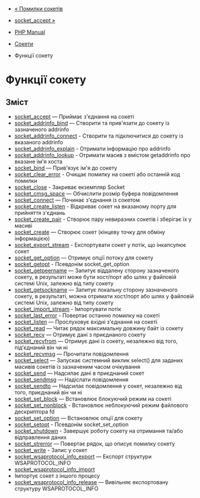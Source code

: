 - [« Помилки сокетів](sockets.errors.md)
- [socket_accept »](function.socket-accept.md)

- [PHP Manual](index.md)
- [Сокети](book.sockets.md)
- Функції сокету

# Функції сокету

## Зміст

- [socket_accept](function.socket-accept.md) — Приймає з'єднання
на сокеті
- [socket_addrinfo_bind](function.socket-addrinfo-bind.md) — Створити
та прив'язати до сокету із зазначеного addrinfo
- [socket_addrinfo_connect](function.socket-addrinfo-connect.md) -
Створити та підключитися до сокету із вказаного addrinfo
- [socket_addrinfo_explain](function.socket-addrinfo-explain.md) -
Отримати інформацію про addrinfo
- [socket_addrinfo_lookup](function.socket-addrinfo-lookup.md) -
Отримати масив з вмістом getaddrinfo про вказане ім'я хоста
- [socket_bind](function.socket-bind.md) — Прив'язує ім'я до сокету
- [socket_clear_error](function.socket-clear-error.md) - Очищає
помилку на сокеті або останній код помилки
- [socket_close](function.socket-close.md) - Закриває екземпляр
Socket
- [socket_cmsg_space](function.socket-cmsg-space.md) — Обчислити
розмір буфера повідомлення
- [socket_connect](function.socket-connect.md) — Починає з'єднання
із сокетом
- [socket_create_listen](function.socket-create-listen.md) -
Відкриває сокет на вказаному порту для прийняття з'єднань
- [socket_create_pair](function.socket-create-pair.md) - Створює
пару невиразних сокетів і зберігає їх у масиві
- [socket_create](function.socket-create.md) — Створює сокет
(кінцеву точку для обміну інформацією)
- [socket_export_stream](function.socket-export-stream.md) -
Експортувати сокет у потік, що інкапсулює сокет
- [socket_get_option](function.socket-get-option.md) — Отримує
опції потоку для сокету
- [socket_getopt](function.socket-getopt.md) - Псевдонім
socket_get_option
- [socket_getpeername](function.socket-getpeername.md) — Запитує
віддалену сторону зазначеного сокету, в результаті може бути
хост/порт або шлях у файловій системі Unix, залежно
від типу сокету
- [socket_getsockname](function.socket-getsockname.md) — Запитує
локальну сторону зазначеного сокету, в результаті, можна отримати
хост/порт або шлях у файловій системі Unix, залежно від типу
сокету
- [socket_import_stream](function.socket-import-stream.md) -
Імпортувати потік
- [socket_last_error](function.socket-last-error.md) - Повертає
останню помилку на сокеті
- [socket_listen](function.socket-listen.md) — Прослуховує вхідні
з'єднання на сокеті
- [socket_read](function.socket-read.md) — Читає рядок
максимальну довжину байт із сокету
- [socket_recv](function.socket-recv.md) — Отримує дані з
приєднаного сокету
- [socket_recvfrom](function.socket-recvfrom.md) — Отримує дані
із сокету, незалежно від того, під'єднаний він чи ні
- [socket_recvmsg](function.socket-recvmsg.md) — Прочитати повідомлення
- [socket_select](function.socket-select.md) — Запускає системний
виклик select() для заданих масивів сокетів із зазначеним часом
очікування
- [socket_send](function.socket-send.md) — Надсилає дані в
приєднаний сокет
- [socket_sendmsg](function.socket-sendmsg.md) — Надіслати повідомлення
- [socket_sendto](function.socket-sendto.md) — Надсилає повідомлення
у сокет, незалежно від того, приєднаний він чи ні
- [socket_set_block](function.socket-set-block.md) — Встановлює
блокуючий режим на сокеті
- [socket_set_nonblock](function.socket-set-nonblock.md) -
Встановлює неблокуючий режим файлового дескриптора fd
- [socket_set_option](function.socket-set-option.md) — Встановлює
опції для сокету
- [socket_setopt](function.socket-setopt.md) - Псевдонім
socket_set_option
- [socket_shutdown](function.socket-shutdown.md) - Завершує роботу
сокету на отримання та/або відправлення даних
- [socket_strerror](function.socket-strerror.md) — Повертає
рядок, що описує помилку сокету
- [socket_write](function.socket-write.md) - Запис у сокет
- [socket_wsaprotocol_info_export](function.socket-wsaprotocol-info-export.md)
— Експорт структури WSAPROTOCOL_INFO
- [socket_wsaprotocol_info_import](function.socket-wsaprotocol-info-import.md)
- Імпортує сокет з іншого процесу
- [socket_wsaprotocol_info_release](function.socket-wsaprotocol-info-release.md)
— Вивільняє експортовану структуру WSAPROTOCOL_INFO
